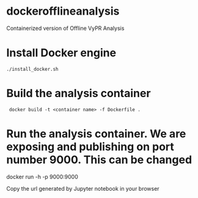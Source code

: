 # dockerofflineanalysis
Containerized version of Offline VyPR Analysis

# Install Docker engine
```
./install_docker.sh
``` 

# Build the analysis container
```
 docker build -t <container name> -f Dockerfile .
```

# Run the analysis container. We are exposing and publishing on port number 9000. This can be changed
docker run -h <hostname> -p 9000:9000 <container name>

Copy the url generated by Jupyter notebook in your browser
